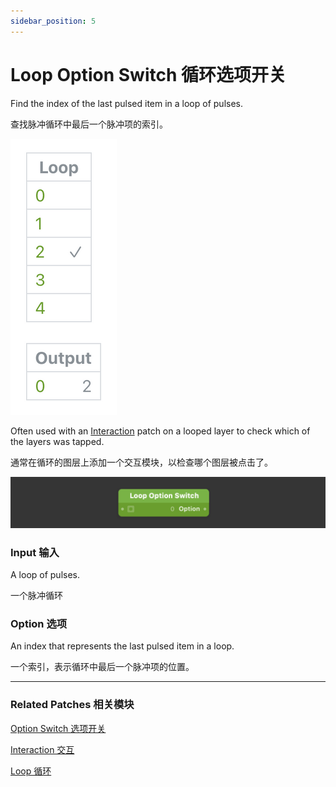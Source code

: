```yaml
---
sidebar_position: 5
---
```


# Loop Option Switch 循环选项开关

Find the index of the last pulsed item in a loop of pulses.

查找脉冲循环中最后一个脉冲项的索引。

![Image](./../../../static/img/docs/Loops/loop-option-switch-1.png)

Often used with an [Interaction](./../Interaction/Interaction.md) patch on a looped layer to check which of the layers was tapped.

通常在循环的图层上添加一个交互模块，以检查哪个图层被点击了。

![Image](./../../../static/img/docs/Loops/loop-option-switch.png)

### Input 输入

A loop of pulses.

一个脉冲循环

### Option 选项

An index that represents the last pulsed item in a loop.

一个索引，表示循环中最后一个脉冲项的位置。

------

### Related Patches 相关模块

[Option Switch 选项开关](./../Utility/Option%20Switch.md)

[Interaction 交互](./../Interaction/Interaction.md)

[Loop 循环](./Loop.md)
